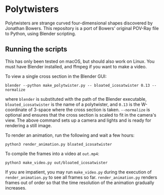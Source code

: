 # Polytwisters

Polytwisters are strange curved four-dimensional shapes discovered by Jonathan Bowers. This repository is a port of Bowers' original POV-Ray file to Python, using Blender scripting.

## Running the scripts

This has only been tested on macOS, but should also work on Linux. You must have Blender installed, and ffmpeg if you want to make a video.

To view a single cross section in the Blender GUI:

    blender --python make_polytwister.py -- bloated_icosatwister 0.13 --normalize

where `blender` is substituted with the path of the Blender executable, `bloated_icosatwister` is the name of a polytwister, and `0.13` is the W-coordinate of 3-space where the cross section is taken. `--normalize` is optional and ensures that the cross section is scaled to fit in the camera's view. The above command sets up a camera and lights and is ready for rendering a still image.

To render an animation, run the following and wait a few hours:

    python3 render_animation.py bloated_icosatwister

To compile the frames into a video at `out.mp4`:

    python3 make_video.py out/bloated_icosatwister

If you are impatient, you may run `make_video.py` during the execution of `render_animation.py` to see all frames so far. `render_animation.py` renders frames out of order so that the time resolution of the animation gradually increases.
